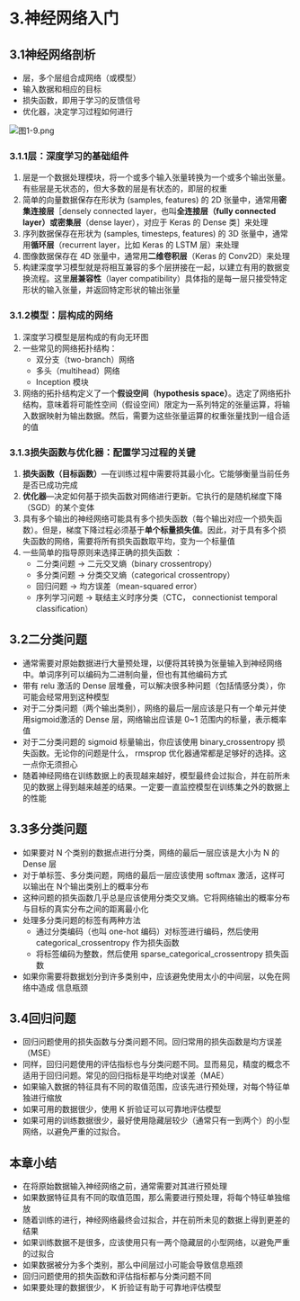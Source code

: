 # 3.神经网络入门

## 3.1神经网络剖析

- 层，多个层组合成网络（或模型） 
- 输入数据和相应的目标 
- 损失函数，即用于学习的反馈信号 
- 优化器，决定学习过程如何进行 

![图1-9.png](https://upload-images.jianshu.io/upload_images/6411513-75efc6cef0f125d3.png?imageMogr2/auto-orient/strip%7CimageView2/2/w/1240)


### 3.1.1层：深度学习的基础组件

1. 层是一个数据处理模块，将一个或多个输入张量转换为一个或多个输出张量。有些层是无状态的，但大多数的层是有状态的，即层的权重 
2. 简单的向量数据保存在形状为 (samples, features) 的 2D 张量中，通常用**密集连接层**［densely connected layer，也叫**全连接层（fully connected layer）**或**密集层**（dense layer），对应于 Keras 的 Dense 类］来处理
3. 序列数据保存在形状为 (samples, timesteps, features) 的 3D 张量中，通常用**循环层**（recurrent layer，比如 Keras 的 LSTM 层）来处理
4. 图像数据保存在 4D 张量中，通常用**二维卷积层**（Keras 的 Conv2D）来处理 
5. 构建深度学习模型就是将相互兼容的多个层拼接在一起，以建立有用的数据变换流程。这里**层兼容性**（layer compatibility）具体指的是每一层只接受特定形状的输入张量，并返回特定形状的输出张量 

### 3.1.2模型：层构成的网络 

1. 深度学习模型是层构成的有向无环图 
2. 一些常见的网络拓扑结构：
   - 双分支（two-branch）网络 
   - 多头（multihead）网络 
   - Inception 模块 
3. 网络的拓扑结构定义了一个**假设空间（hypothesis space）**。选定了网络拓扑结构，意味着将可能性空间（假设空间）限定为一系列特定的张量运算，将输入数据映射为输出数据。然后，需要为这些张量运算的权重张量找到一组合适的值 

### 3.1.3损失函数与优化器：配置学习过程的关键 

1. **损失函数（目标函数）**—在训练过程中需要将其最小化。它能够衡量当前任务是否已成功完成 
2. **优化器**—决定如何基于损失函数对网络进行更新。它执行的是随机梯度下降（SGD）的某个变体 
3. 具有多个输出的神经网络可能具有多个损失函数（每个输出对应一个损失函数）。但是，梯度下降过程必须基于**单个标量损失值**。因此，对于具有多个损失函数的网络，需要将所有损失函数取平均，变为一个标量值 
4. 一些简单的指导原则来选择正确的损失函数 ：
   - 二分类问题 -> 二元交叉熵（binary crossentropy） 
   - 多分类问题 -> 分类交叉熵（categorical crossentropy） 
   - 回归问题 -> 均方误差（mean-squared error） 
   - 序列学习问题 -> 联结主义时序分类（CTC， connectionist temporal classification） 

## 3.2二分类问题

- 通常需要对原始数据进行大量预处理，以便将其转换为张量输入到神经网络中。单词序列可以编码为二进制向量，但也有其他编码方式
- 带有 relu 激活的 Dense 层堆叠，可以解决很多种问题（包括情感分类），你可能会经常用到这种模型
- 对于二分类问题（两个输出类别），网络的最后一层应该是只有一个单元并使用sigmoid激活的 Dense 层，网络输出应该是 0~1 范围内的标量，表示概率值
- 对于二分类问题的 sigmoid 标量输出，你应该使用 binary_crossentropy 损失函数。无论你的问题是什么， rmsprop 优化器通常都是足够好的选择。这一点你无须担心
- 随着神经网络在训练数据上的表现越来越好，模型最终会过拟合，并在前所未见的数据上得到越来越差的结果。一定要一直监控模型在训练集之外的数据上的性能

## 3.3多分类问题

- 如果要对 N 个类别的数据点进行分类，网络的最后一层应该是大小为 N 的 Dense 层
- 对于单标签、多分类问题，网络的最后一层应该使用 softmax 激活，这样可以输出在 N个输出类别上的概率分布
- 这种问题的损失函数几乎总是应该使用分类交叉熵。它将网络输出的概率分布与目标的真实分布之间的距离最小化
- 处理多分类问题的标签有两种方法
  - 通过分类编码（也叫 one-hot 编码）对标签进行编码，然后使用 categorical_crossentropy 作为损失函数
  - 将标签编码为整数，然后使用 sparse_categorical_crossentropy 损失函数
- 如果你需要将数据划分到许多类别中，应该避免使用太小的中间层，以免在网络中造成
  信息瓶颈 

## 3.4回归问题

- 回归问题使用的损失函数与分类问题不同。回归常用的损失函数是均方误差（MSE）
- 同样，回归问题使用的评估指标也与分类问题不同。显而易见，精度的概念不适用于回归问题。常见的回归指标是平均绝对误差（MAE）
- 如果输入数据的特征具有不同的取值范围，应该先进行预处理，对每个特征单独进行缩放
- 如果可用的数据很少，使用 K 折验证可以可靠地评估模型
- 如果可用的训练数据很少，最好使用隐藏层较少（通常只有一到两个）的小型网络，以避免严重的过拟合。

## 本章小结

- 在将原始数据输入神经网络之前，通常需要对其进行预处理
- 如果数据特征具有不同的取值范围，那么需要进行预处理，将每个特征单独缩放
- 随着训练的进行，神经网络最终会过拟合，并在前所未见的数据上得到更差的结果
- 如果训练数据不是很多，应该使用只有一两个隐藏层的小型网络，以避免严重的过拟合
- 如果数据被分为多个类别，那么中间层过小可能会导致信息瓶颈
- 回归问题使用的损失函数和评估指标都与分类问题不同
- 如果要处理的数据很少， K 折验证有助于可靠地评估模型
